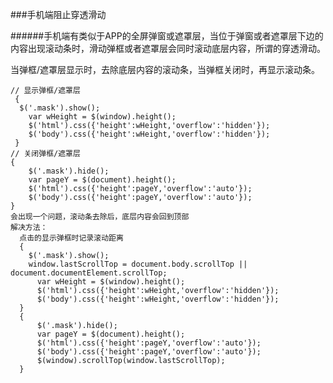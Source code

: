 ###手机端阻止穿透滑动    

######手机端有类似于APP的全屏弹窗或遮罩层，当位于弹窗或者遮罩层下边的内容出现滚动条时，滑动弹框或者遮罩层会同时滚动底层内容，所谓的穿透滑动。    


当弹框/遮罩层显示时，去除底层内容的滚动条，当弹框关闭时，再显示滚动条。    

    // 显示弹框/遮罩层
     {
      $('.mask').show();
        var wHeight = $(window).height();
        $('html').css({'height':wHeight,'overflow':'hidden'});
        $('body').css({'height':wHeight,'overflow':'hidden'});
     }
    // 关闭弹框/遮罩层
    {
        $('.mask').hide();
        var pageY = $(document).height();
        $('html').css({'height':pageY,'overflow':'auto'});
        $('body').css({'height':pageY,'overflow':'auto'});
    }
    会出现一个问题，滚动条去除后，底层内容会回到顶部
    解决方法：
      点击的显示弹框时记录滚动距离
      {
        $('.mask').show();
        window.lastScrollTop = document.body.scrollTop || document.documentElement.scrollTop;
          var wHeight = $(window).height();
          $('html').css({'height':wHeight,'overflow':'hidden'});
          $('body').css({'height':wHeight,'overflow':'hidden'});
      }	
      {
          $('.mask').hide();
          var pageY = $(document).height();
          $('html').css({'height':pageY,'overflow':'auto'});
          $('body').css({'height':pageY,'overflow':'auto'});
          $(window).scrollTop(window.lastScrollTop);
      }
